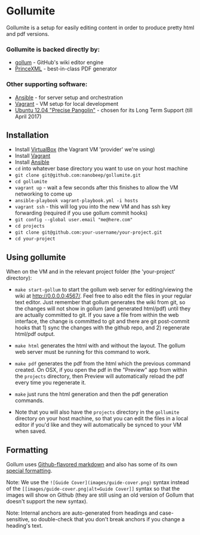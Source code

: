 # Gollumite

Gollumite is a setup for easily editing content in order to produce pretty html and pdf versions.

### Gollumite is backed directly by:

- [gollum](https://github.com/nanobeep/gollum) - GitHub's wiki editor engine
- [PrinceXML](http://www.princexml.com/) - best-in-class PDF generator

### Other supporting software:

- [Ansible](http://docs.ansible.com/) - for server setup and orchestration
- [Vagrant](http://www.vagrantup.com/) - VM setup for local development
- [Ubuntu 12.04 "Precise Pangolin"](http://en.wikipedia.org/wiki/List_of_Ubuntu_releases#Ubuntu_12.04_LTS_.28Precise_Pangolin.29) - chosen for its Long Term Support (till April 2017)

## Installation

- Install [VirtualBox](https://www.virtualbox.org/wiki/Downloads) (the Vagrant VM 'provider' we're using)
- Install [Vagrant](http://www.vagrantup.com/downloads)
- Install [Ansible](http://docs.ansible.com/intro_installation.html)
- `cd` into whatever base directory you want to use on your host machine
- `git clone git@github.com:nanobeep/gollumite.git`
- `cd gollumite`
- `vagrant up` - wait a few seconds after this finishes to allow the VM networking to come up
- `ansible-playbook vagrant-playbook.yml -i hosts`
- `vagrant ssh` - this will log you into the new VM and has ssh key forwarding (required if you use gollum commit hooks)
- `git config --global user.email "me@here.com"`
- `cd projects`
- `git clone git@github.com:your-username/your-project.git`
- `cd your-project`


## Using gollumite

When on the VM and in the relevant project folder (the 'your-project' directory):

- `make start-gollum` to start the gollum web server for editing/viewing the wiki at <http://0.0.0.0:4567/>. Feel free to also edit the files in your regular text editor. Just remember that gollum generates the wiki from git, so the changes will not show in gollum (and generated html/pdf) until they are actually committed to git. If you save a file from within the web interface, the change is committed to git and there are git post-commit hooks that 1) sync the changes with the github repo, and 2) regenerate html/pdf output.
- `make html` generates the html with and without the layout. The gollum web server must be running for this command to work.
- `make pdf` generates the pdf from the html which the previous command created. On OSX, if you open the pdf in the "Preview" app from within the `projects` directory, then Preview will automatically reload the pdf every time you regenerate it.
- `make` just runs the html generation and then the pdf generation commands.

- Note that you will also have the `projects` directory in the `gollumite` directory on your host machine, so that you can edit the files in a local editor if you'd like and they will automatically be synced to your VM when saved.

## Formatting

Gollum uses [Github-flavored markdown](https://help.github.com/articles/github-flavored-markdown) and also has some of its own [special formatting](https://github.com/nanobeep/gollum/wiki). 

Note: We use the `![Guide Cover](images/guide-cover.png)` syntax instead of the `[[images/guide-cover.png|alt=Guide Cover]]` syntax so that the images will show on Github (they are still using an old version of Gollum that doesn't support the new syntax).

Note: Internal anchors are auto-generated from headings and case-sensitive, so double-check that you don't break anchors if you change a heading's text.

